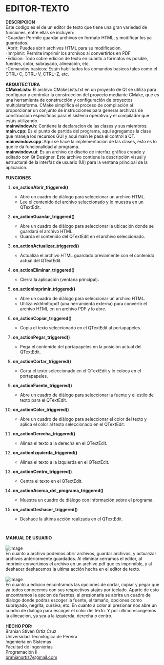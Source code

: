 # EDITOR-TEXTO
**DESCRIPCION**
<br>
Este codigo es el de un editor de texto que tiene una gran variedad de funciones, entre ellas se incluyen:
<br>
-Guardar: Permite guardar archivos en formato HTML, y modificar los ya guardados.
<br>
-Abrir: Puedes abrir archivos HTML para su modificacion.
<br>
-Imrpimir: Permite imprimir los archivos al convertirlos en PDF 
<br>
-Edicion: Todo sobre edicion de texto en cuanto a formatos es posible, fuentes, color, subrayado, alineación, etc.
<br>
-Comandos basicos: Están habilitados los comandos basicos tales como el CTRL+C, CTRL+V, CTRL+Z, etc.
<br>
<br>
**ARQUITECTURA**
<br>
**CMakeLists:** El archivo CMakeLists.txt en un proyecto de Qt se utiliza para configurar y controlar la construcción del proyecto mediante CMake, que es una herramienta de construcción y configuración de proyectos multiplataforma. CMake simplifica el proceso de compilación al proporcionar un conjunto de instrucciones para generar archivos de construcción específicos para el sistema operativo y el compilador que estás utilizando.
<br>
**mainwindow.h:**
Contiene la declaracion de las clases y sus miembros.
<br>
**main.cpp:** Es el punto de partida del programa, aqui agregamos la clase que maneja los recursos GUI y aqui main le pasa el control a QT.
<br>
**mainwindow.cpp** :Aqui se hace la implementacion de las clases, esto es lo que le da funcionalidad al programa.
<br>
**mainwindow.ui:** Es un archivo de diseño de interfaz gráfica creado y editado con Qt Designer. Este archivo contiene la descripción visual y estructural de la interfaz de usuario (UI) para la ventana principal de la aplicación.
<br>
<br>
**FUNCIONES**
<br>
1. **on_actionAbrir_triggered()** <br>
   - Abre un cuadro de diálogo para seleccionar un archivo HTML. <br>
   - Lee el contenido del archivo seleccionado y lo muestra en un QTextEdit.<br>

2. **on_actionGuardar_triggered()** <br>
   - Abre un cuadro de diálogo para seleccionar la ubicación donde se guardará el archivo HTML.<br>
   - Guarda el contenido del QTextEdit en el archivo seleccionado.<br>

3. **on_actionActualizar_triggered()** <br>
   - Actualiza el archivo HTML guardado previamente con el contenido actual del QTextEdit.<br>

4. **on_actionEliminar_triggered()** <br>
   - Cierra la aplicación (ventana principal).<br>

5. **on_actionImprimir_triggered()** <br>
   - Abre un cuadro de diálogo para seleccionar un archivo HTML.<br>
   - Utiliza wkhtmltopdf (una herramienta externa) para convertir el archivo HTML en un archivo PDF y lo abre.<br>

6. **on_actionCopiar_triggered()** <br>
   - Copia el texto seleccionado en el QTextEdit al portapapeles.<br>

7. **on_actionPegar_triggered()** <br>
   - Pega el contenido del portapapeles en la posición actual del QTextEdit.<br>

8. **on_actionCortar_triggered()** <br>
   - Corta el texto seleccionado en el QTextEdit y lo coloca en el portapapeles.<br>

9. **on_actionFuente_triggered()** <br>
   - Abre un cuadro de diálogo para seleccionar la fuente y el estilo de texto para el QTextEdit.<br>

10. **on_actionColor_triggered()** <br>
    - Abre un cuadro de diálogo para seleccionar el color del texto y aplica el color al texto seleccionado en el QTextEdit.<br>

11. **on_actionDerecha_triggered()** <br>
    - Alinea el texto a la derecha en el QTextEdit.<br>

12. **on_actionIzquierda_triggered()** <br>
    - Alinea el texto a la izquierda en el QTextEdit.<br>

13. **on_actionCentro_triggered()** <br>
    - Centra el texto en el QTextEdit.<br>

14. **on_actionAcerca_del_programa_triggered()** <br>
    - Muestra un cuadro de diálogo con información sobre el programa.<br>

15. **on_actionDeshacer_triggered()** <br>
    - Deshace la última acción realizada en el QTextEdit.<br>
    
<br>

**MANUAL DE USUARIO** <br> <br>
![image](https://github.com/brahian18/EDITOR-TEXTO/assets/151563027/99421567-4bde-4e70-9582-89c850d87516) <br>
En cuanto a archivo podemos abrir archivos, guardar archivos, y actualizar archivos anteriormente guardados. Al eliminar cerramos el editor, al imprimir convertimos el archivo en un archivo pdf que es imprimible, y al deshacer deshacemos la ultima acción hecha en el editor de texto. <br> <br>
![image](https://github.com/brahian18/EDITOR-TEXTO/assets/151563027/1f06c84d-278d-4cf7-8126-44ace9a45046) <br>
En cuanto a edicion encontramos las opciones de cortar, copiar y pegar que ya todos conocemos con sus respectivos atajos por teclado. Aparte de esto encontramos la opcion de fuentes, al presionarla se abrira un cuadro de dialogo donde podras escoger la fuente, el tamaño, opciones como subrayado, negrita, cursiva, etc. En cuanto a color al presionar nos abre un cuadro de dialogo para escoger el color del texto. Y por ultimo escogemos la alineacion, ya sea a la izquierda, derecha o centro. <br> <br>
**HECHO POR:** <br>
Brahian Stiven Ortiz Cruz <br>
Universidad Tecnologica de Pereira <br>
Ingenieria en Sistemas <br>
Facultad de Ingenierias <br>
Programación II <br>
brahianortiz7@gmail.com <br>








